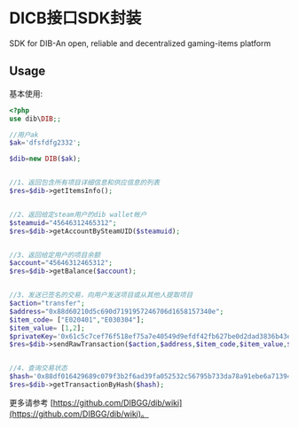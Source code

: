 # DICB接口SDK封装
SDK for DIB-An open, reliable and decentralized gaming-items platform

## Usage

基本使用:

```php
<?php
use dib\DIB;;

//用户ak
$ak='dfsfdfg2332';

$dib=new DIB($ak);


//1、返回包含所有项目详细信息和供应信息的列表
$res=$dib->getItemsInfo();


//2、返回给定steam用户的dib wallet帐户
$steamuid="45646312465312";
$res=$dib->getAccountBySteamUID($steamuid);


//3、返回给定用户的项目余额
$account="45646312465312";
$res=$dib->getBalance($account);


//3、发送已签名的交易，向用户发送项目或从其他人提取项目
$action="transfer";
$address="0x88d60210d5c690d7191957246706d1658157340e";
$item_code= ["E020401","E030304"];
$item_value= [1,2];
$privateKey='0x61c5c7cef76f518ef75a7e40549d9efdf42fb627be0d2dad3836b43e7e784552';
$res=$dib->sendRawTransaction($action,$address,$item_code,$item_value,$privateKey);


//4、查询交易状态
$hash='0x88df016429689c079f3b2f6ad39fa052532c56795b733da78a91ebe6a713944b';
$res=$dib->getTransactionByHash($hash);

```
更多请参考 [https://github.com/DIBGG/dib/wiki](https://github.com/DIBGG/dib/wiki)。